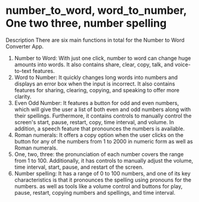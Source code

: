# number_to_word, word_to_number, One two three, number spelling

Description
There are six main functions in total for the Number to Word Converter App.
1.	Number to Word: With just one click, number to word can change huge amounts into words. It also contains share, clear, copy, talk, and voice-to-text features.
2.	Word to Number: It quickly changes long words into numbers and displays an error box when the input is incorrect. It also contains features for sharing, clearing, copying, and speaking to offer more clarity.
3.	Even Odd Number: It features a button for odd and even numbers, which will give the user a list of both even and odd numbers along with their spellings. Furthermore, it contains controls to manually control the screen's start, pause, restart, copy, time interval, and volume. In addition, a speech feature that pronounces the numbers is available.
4.	Roman numerals: It offers a copy option when the user clicks on the button for any of the numbers from 1 to 2000 in numeric form as well as Roman numerals.
5.	One, two, three: the pronunciation of each number covers the range from 1 to 100. Additionally, it has controls to manually adjust the volume, time interval, start, pause, and restart of the screen.
6.	Number spelling: It has a range of 0 to 100 numbers, and one of its key characteristics is that it pronounces the spelling using pronouns for the numbers. as well as tools like a volume control and buttons for play, pause, restart, copying numbers and spellings, and time interval.

